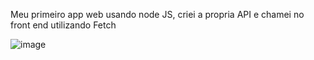 Meu primeiro app web usando node JS, criei a propria API e chamei no front end utilizando Fetch

![image](https://github.com/ElissonDeSous/Mural-de-noticias/assets/94570280/689a2cc0-8563-41d2-b0c8-a909b3356cb0)
